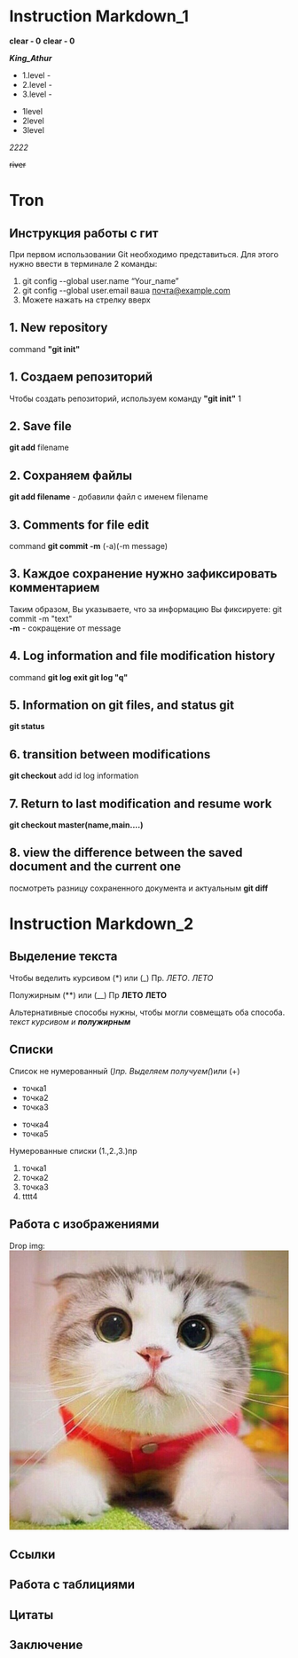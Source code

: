 # Instruction Markdown_1
**clear - 0**
__clear - 0__

***King_Athur***

- 1.level -
- 2.level -
- 3.level -

*  1level
*  2level
*  3level


*2222*

~~river~~

# Tron

## Инструкция работы с гит

При первом использовании Git необходимо представиться.  Для этого нужно ввести в терминале 2 команды:
1.  git config --global user.name “Your_name”
2.  git config --global user.email ваша почта@example.com
3.  Можете нажать на стрелку вверх

## 1.  New repository
command **"git init"**

## 1. Создаем репозиторий
Чтобы создать репозиторий, используем команду **"git init"**
1

## 2.  Save file
**git add** filename

## 2. Сохраняем файлы
**git add filename** - добавили файл с именем filename


## 3.  Comments for file edit
command **git commit -m** (-a)(-m message)
## 3. Каждое сохранение нужно зафиксировать комментарием
Таким образом, Вы указываете, что за информацию Вы фиксируете: git commit -m "text"  
**-m** - сокращение от message
##  4.  Log information and file modification history 
command **git log**
**exit git log "q"**
##  5.  Information on git files, and status git
**git status**
##  6. transition between modifications
**git checkout**
add id log information
##  7. Return to last modification and resume work
**git checkout master(name,main....)**
##  8. view the difference between the saved document and the current one
посмотреть разницу сохраненного документа и актуальным
**git diff**





# Instruction Markdown_2

## Выделение текста

Чтобы веделить курсивом (*) или (_)
Пр. *ЛЕТО*.
_ЛЕТО_

Полужирным (**) или (__)
Пр **ЛЕТО**
__ЛЕТО__

Альтернативные способы нужны, чтобы могли совмещать оба способа.
_текст курсивом и **полужирным**_
## Списки

Список не нумерованный (*)пр.
 Выделяем получуем(*)или (+)
* точка1
* точка2
* точка3
+ точка4
+ точка5

Нумерованные списки (1.,2.,3.)пр
1. точка1
2. точка2
3. точка3
4. tttt4
## Работа с изображениями

Drop img:
![Hello! CAT TOP](CAT.jpg)
 
## Ссылки

## Работа с таблициями

## Цитаты

## Заключение